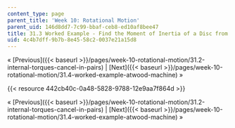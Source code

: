 ```yaml
---
content_type: page
parent_title: 'Week 10: Rotational Motion'
parent_uid: 146d8dd7-7c99-bbaf-ceb8-ed10af8bee47
title: 31.3 Worked Example - Find the Moment of Inertia of a Disc from a Falling Mass
uid: 4c4b7dff-9b7b-8e45-58c2-0037e21a15d8
---
```


« [Previous]({{< baseurl >}}/pages/week-10-rotational-motion/31.2-internal-torques-cancel-in-pairs) | [Next]({{< baseurl >}}/pages/week-10-rotational-motion/31.4-worked-example-atwood-machine) »

{{< resource 442cb40c-0a48-5828-9788-12e9aa7f864d >}}

« [Previous]({{< baseurl >}}/pages/week-10-rotational-motion/31.2-internal-torques-cancel-in-pairs) | [Next]({{< baseurl >}}/pages/week-10-rotational-motion/31.4-worked-example-atwood-machine) »